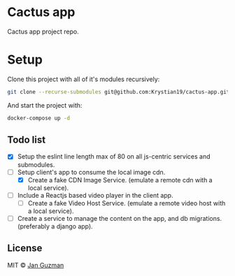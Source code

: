 # Cactus app
Cactus app project repo.

# Setup

Clone this project with all of it's modules recursively:

```sh
git clone --recurse-submodules git@github.com:Krystian19/cactus-app.git
```

And start the project with:
```sh
docker-compose up -d
```

## Todo list

- [x] Setup the eslint line length max of 80 on all js-centric services and submodules.
- [ ] Setup client's app to consume the local image cdn.
    - [x] Create a fake CDN Image Service. (emulate a remote cdn with a local service).
- [ ] Include a Reactjs based video player in the client app.
    - [ ] Create a fake Video Host Service. (emulate a remote video host with a local service).
- [ ] Create a service to manage the content on the app, and db migrations. (preferably a django app).
<!-- - [x] Venus -->

## License
MIT © [Jan Guzman](https://github.com/Krystian19)
